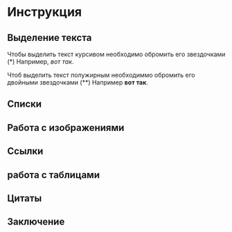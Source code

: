 # Инструкция 

## Выделение текста

Чтобы выделить текст курсивом необходимо обромить его звездочками (*) Например, *вот так*.

Чтоб выделить текст полужирным необходиммо обромить его двойными звездочками (**) Например **вот так**.

## Списки

## Работа с изображениями

## Ссылки

## работа с таблицами

## Цитаты

## Заключение